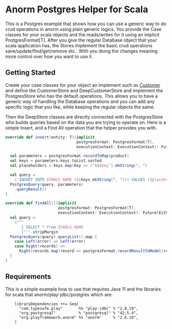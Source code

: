 # Anorm Postgres Helper for Scala

This is a Postgres example that shows how you can use a generic way to do crud operations in anorm using plain generic
logics. You provide the Case classes for your scala objects and the reads/writes for it using an implicit
PostgresFormat[T]. After you give the regular Database object that your scala application has, the Stores implement
the basic crud operations save/update/find/get/remove etc.. With you doing the changes meaning more control
over how you want to use it.

## Getting Started

Create your case classes for your object an implement such
as [Customer](/src/main/scala/com/kristileka/postgres/helper/samples/customer/Customer.scala) and define the
CustomerStore and DeepCustomerStore and implement the PostgresStore who has the default operations. This allows you
to have a generic way of handling the Database operations and you can add any specific logic that you like, while
keeping
the regular objects the same.


Then the DeepStore classes are directly connected with the PostgresStore who builds queries based on the data you are 
trying to operate on. Here is a simple Insert, and a Find All operation that the helper provides you with.

```scala
override def insert(entity: T)(implicit
                               postgresFormat: PostgresFormat[T],
                               executionContext: ExecutionContext): Future[Either[String, Boolean]] = {

  val parameters = postgresFormat.recordToMap(product)
  val keys = parameters.keys.toList.sorted
  val placeholders = keys.map(key => s"$$$key").mkString(", ")

  val query =
    s"INSERT INTO $TABLE_NAME (${keys.mkString(", ")}) VALUES ($placeholders);"
  PostgresQuery(query, parameters)
    .queryResult()
}

override def findAll()(implicit
                       postgresFormat: PostgresFormat[T],
                       executionContext: ExecutionContext): Future[Either[String, Seq[T]]] = {
  val query =
    s"""
       | SELECT * from $TABLE_NAME
       |""".stripMargin
  PostgresQuery(query).queryList().map {
    case Left(error) => Left(error)
    case Right(records) =>
      Right(records.map(record => postgresFormat.recordResultToModel(record)))
  }
}
```


## Requirements

This is a simple example how to use that requires Java 11 and the libraries for scala that anorm/play-jdbc/postgres
which are:

```
    libraryDependencies ++= Seq(
      "com.typesafe.play"       %% "play-jdbc" % "2.8.19",
      "org.postgresql"          % "postgresql" % "42.5.4",
      "org.playframework.anorm" %% "anorm"     % "2.6.10",
    )
```